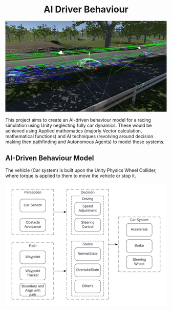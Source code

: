 
<h1 align = "center">AI Driver Behaviour</h1>

![alt text](/ReadMe_Images/UnityRaceView.png)

This project aims to create an AI-driven behaviour model for a racing simulation using Unity neglecting fully car dynamics. These would be achieved using Applied mathematics (majorly Vector calculation, mathematical functions) and AI techniques (revolving around decision making then pathfinding and Autonomous Agents) to model these systems.

<h2 align = "left">AI-Driven Behaviour Model</h2>

The vehicle (Car system) is built upon the Unity Physics Wheel Collider, where torque is applied to them to move the vehicle or stop it. 


![alt text](ReadMe_Images/DriverBehaviourSystem.png)